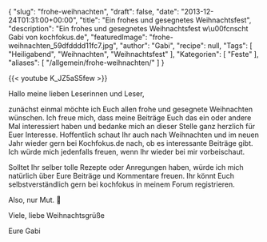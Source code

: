 {
    "slug": "frohe-weihnachten",
    "draft": false,
    "date": "2013-12-24T01:31:00+00:00",
    "title": "Ein frohes und gesegnetes Weihnachtsfest",
    "description": "Ein frohes und gesegnetes Weihnachtsfest w\u00fcnscht Gabi von kochfokus.de",
    "featuredImage": "frohe-weihnachten_59dfdddd11fc7.jpg",
    "author": "Gabi",
    "recipe": null,
    "Tags": [
        "Heiligabend",
        "Weihnachten",
        "Weihnachtsfest"
    ],
    "Kategorien": [
        "Feste"
    ],
    "aliases": [
        "\/allgemein\/frohe-weihnachten\/"
    ]
}

{{< youtube K_JZ5aS5few >}}

Hallo meine lieben Leserinnen und Leser,

zunächst einmal möchte ich Euch allen frohe und gesegnete Weihnachten wünschen. Ich freue mich, dass meine Beiträge Euch das ein oder andere Mal interessiert haben und bedanke mich an dieser Stelle ganz herzlich für Euer Interesse. Hoffentlich schaut Ihr auch nach Weihnachten und im neuen Jahr wieder gern bei Kochfokus.de nach, ob es interessante Beiträge gibt. Ich würde mich jedenfalls freuen, wenn Ihr wieder bei mir vorbeischaut.

Solltet Ihr selber tolle Rezepte oder Anregungen haben, würde ich mich natürlich über Eure Beiträge und Kommentare freuen. Ihr könnt Euch selbstverständlich gern bei kochfokus in meinem Forum registrieren.

Also, nur Mut. 🙂

Viele, liebe Weihnachtsgrüße

Eure Gabi